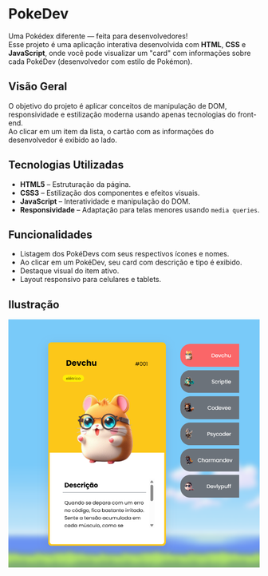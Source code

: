 # PokeDev

Uma Pokédex diferente — feita para desenvolvedores!  
Esse projeto é uma aplicação interativa desenvolvida com **HTML**, **CSS** e **JavaScript**, onde você pode visualizar um "card" com informações sobre cada PokéDev (desenvolvedor com estilo de Pokémon).

## Visão Geral

O objetivo do projeto é aplicar conceitos de manipulação de DOM, responsividade e estilização moderna usando apenas tecnologias do front-end.  
Ao clicar em um item da lista, o cartão com as informações do desenvolvedor é exibido ao lado.

## Tecnologias Utilizadas

- **HTML5** – Estruturação da página.
- **CSS3** – Estilização dos componentes e efeitos visuais.
- **JavaScript** – Interatividade e manipulação do DOM.
- **Responsividade** – Adaptação para telas menores usando `media queries`.

## Funcionalidades

- Listagem dos PokéDevs com seus respectivos ícones e nomes.
- Ao clicar em um PokéDev, seu card com descrição e tipo é exibido.
- Destaque visual do item ativo.
- Layout responsivo para celulares e tablets.


## Ilustração
![PokéDev](./Pokedev_imagem.png)